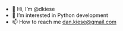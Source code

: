 - 👋 Hi, I’m @dkiese
- 👀 I’m interested in Python development
- 📫 How to reach me dan.kiese@gmail.com

<!---
dkiese/dkiese is a ✨ special ✨ repository because its `README.md` (this file) appears on your GitHub profile.
You can click the Preview link to take a look at your changes.
--->
